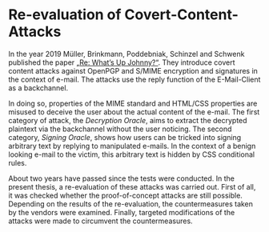 # Re-evaluation of Covert-Content-Attacks 

In the year 2019 Müller, Brinkmann, Poddebniak, Schinzel and Schwenk published the paper [„Re: What’s Up Johnny?“](https://arxiv.org/pdf/1904.07550.pdf). They introduce covert content attacks against OpenPGP and S/MIME encryption and signatures in the context of e-mail. The attacks use the reply function of the E-Mail-Client as a backchannel. 

In doing so, properties of the MIME standard and HTML/CSS properties are misused to deceive the user about the actual content of the e-mail. The first category of attack, the _Decryption Oracle_, aims to extract the decrypted plaintext via the backchannel without the user noticing. The second category, _Signing Oracle_, shows how users can be tricked into signing arbitrary text by replying to manipulated e-mails. In the context of a benign looking e-mail to the victim, this arbitrary text is hidden by CSS conditional rules.

About two years have passed since the tests were conducted. In the present thesis, a re-evaluation of these attacks was carried out. First of all, it was checked whether the proof-of-concept attacks are still possible. Depending on the results of the re-evaluation, the countermeasures taken by the vendors were examined. Finally, targeted modifications of the attacks were made to circumvent the countermeasures. 
